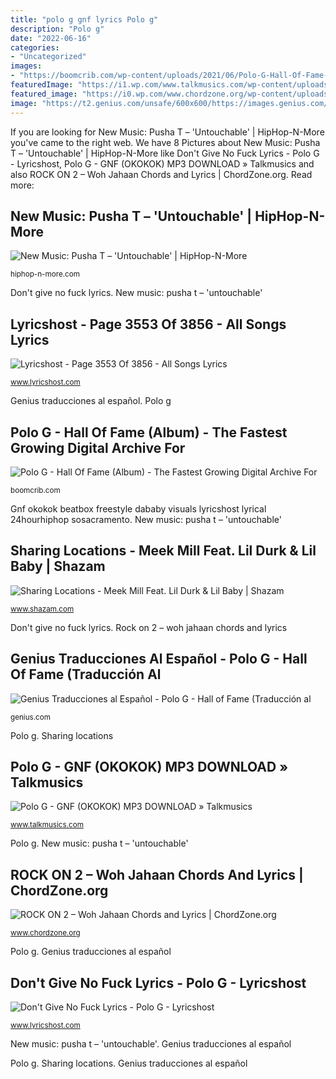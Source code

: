 ```yaml
---
title: "polo g gnf lyrics Polo g"
description: "Polo g"
date: "2022-06-16"
categories:
- "Uncategorized"
images:
- "https://boomcrib.com/wp-content/uploads/2021/06/Polo-G-Hall-Of-Fame-Album.png"
featuredImage: "https://i1.wp.com/www.talkmusics.com/wp-content/uploads/2021/02/Polo-G-GNF.jpg?resize=1140%2C1140&amp;ssl=1"
featured_image: "https://i0.wp.com/www.chordzone.org/wp-content/uploads/2016/09/300x300bb1.jpg?resize=270%2C270&amp;ssl=1"
image: "https://t2.genius.com/unsafe/600x600/https://images.genius.com/4f61844565690110d800be64ac7d9edb.1000x1000x1.jpg"
---
```


If you are looking for New Music: Pusha T – &#039;Untouchable&#039; | HipHop-N-More you've came to the right web. We have 8 Pictures about New Music: Pusha T – &#039;Untouchable&#039; | HipHop-N-More like Don&#039;t Give No Fuck Lyrics - Polo G - Lyricshost, Polo G - GNF (OKOKOK) MP3 DOWNLOAD » Talkmusics and also ROCK ON 2 – Woh Jahaan Chords and Lyrics | ChordZone.org. Read more:

## New Music: Pusha T – &#039;Untouchable&#039; | HipHop-N-More

![New Music: Pusha T – &#039;Untouchable&#039; | HipHop-N-More](https://hiphop-n-more.com/wp-content/uploads/2015/11/pusha-t-untouchable-300x300.jpg "Gnf okokok beatbox freestyle dababy visuals lyricshost lyrical 24hourhiphop sosacramento")

<small>hiphop-n-more.com</small>

Don&#039;t give no fuck lyrics. New music: pusha t – &#039;untouchable&#039;

## Lyricshost - Page 3553 Of 3856 - All Songs Lyrics

![Lyricshost - Page 3553 Of 3856 - All Songs Lyrics](https://www.lyricshost.com/wp-content/uploads/2020/01/l-6-769x433.jpg "Rock on 2 – woh jahaan chords and lyrics")

<small>www.lyricshost.com</small>

Genius traducciones al español. Polo g

## Polo G - Hall Of Fame (Album) - The Fastest Growing Digital Archive For

![Polo G - Hall Of Fame (Album) - The Fastest Growing Digital Archive For](https://boomcrib.com/wp-content/uploads/2021/06/Polo-G-Hall-Of-Fame-Album.png "Polo g")

<small>boomcrib.com</small>

Gnf okokok beatbox freestyle dababy visuals lyricshost lyrical 24hourhiphop sosacramento. New music: pusha t – &#039;untouchable&#039;

## Sharing Locations - Meek Mill Feat. Lil Durk &amp; Lil Baby | Shazam

![Sharing Locations - Meek Mill Feat. Lil Durk &amp; Lil Baby | Shazam](https://is1-ssl.mzstatic.com/image/thumb/Music114/v4/12/b7/d5/12b7d5b6-a0ec-029a-7bce-66f2172d2b7a/194690428005_cover.jpg/400x400bb.jpeg "Sharing locations")

<small>www.shazam.com</small>

Don&#039;t give no fuck lyrics. Rock on 2 – woh jahaan chords and lyrics

## Genius Traducciones Al Español - Polo G - Hall Of Fame (Traducción Al

![Genius Traducciones al Español - Polo G - Hall of Fame (Traducción al](https://t2.genius.com/unsafe/600x600/https://images.genius.com/4f61844565690110d800be64ac7d9edb.1000x1000x1.jpg "Locations sharing blow let meek mill")

<small>genius.com</small>

Polo g. Sharing locations

## Polo G - GNF (OKOKOK) MP3 DOWNLOAD » Talkmusics

![Polo G - GNF (OKOKOK) MP3 DOWNLOAD » Talkmusics](https://i1.wp.com/www.talkmusics.com/wp-content/uploads/2021/02/Polo-G-GNF.jpg?resize=1140%2C1140&amp;ssl=1 "New music: pusha t – &#039;untouchable&#039;")

<small>www.talkmusics.com</small>

Polo g. New music: pusha t – &#039;untouchable&#039;

## ROCK ON 2 – Woh Jahaan Chords And Lyrics | ChordZone.org

![ROCK ON 2 – Woh Jahaan Chords and Lyrics | ChordZone.org](https://i0.wp.com/www.chordzone.org/wp-content/uploads/2016/09/300x300bb1.jpg?resize=270%2C270&amp;ssl=1 "Gnf okokok instrumental wavwax m4a itunes talkmusics mozwebnews mp3 hiphopde dished termed hipstrumentals")

<small>www.chordzone.org</small>

Polo g. Genius traducciones al español

## Don&#039;t Give No Fuck Lyrics - Polo G - Lyricshost

![Don&#039;t Give No Fuck Lyrics - Polo G - Lyricshost](https://img.youtube.com/vi/gxykC33lTiQ/maxresdefault.jpg "Don&#039;t give no fuck lyrics")

<small>www.lyricshost.com</small>

New music: pusha t – &#039;untouchable&#039;. Genius traducciones al español

Polo g. Sharing locations. Genius traducciones al español
